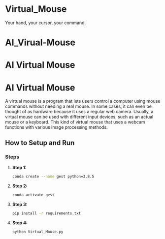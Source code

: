 # Virtual_Mouse
Your hand, your cursor, your command.
# AI_Virual-Mouse
# AI Virtual Mouse

# AI Virtual Mouse

A virtual mouse is a program that lets users control a computer using mouse commands without needing a real mouse. In some cases, it can even be thought of as hardware because it uses a regular web camera. Usually, a virtual mouse can be used with different input devices, such as an actual mouse or a keyboard. This kind of virtual mouse that uses a webcam functions with various image processing methods.

## How to Setup and Run

### Steps

1. **Step 1:**  
   ```bash
   conda create --name gest python=3.8.5
   ```

2. **Step 2:**  
   ```bash
   conda activate gest
   ```

3. **Step 3:**  
   ```bash
   pip install -r requirements.txt
   ```

4. **Step 4:**  
   ```bash
   python Virtual_Mouse.py
   ```
